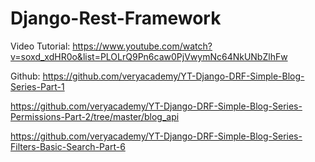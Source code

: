 ﻿# Django-Rest-Framework

Video Tutorial: 
https://www.youtube.com/watch?v=soxd_xdHR0o&list=PLOLrQ9Pn6caw0PjVwymNc64NkUNbZlhFw

Github:
https://github.com/veryacademy/YT-Django-DRF-Simple-Blog-Series-Part-1

https://github.com/veryacademy/YT-Django-DRF-Simple-Blog-Series-Permissions-Part-2/tree/master/blog_api

https://github.com/veryacademy/YT-Django-DRF-Simple-Blog-Series-Filters-Basic-Search-Part-6
